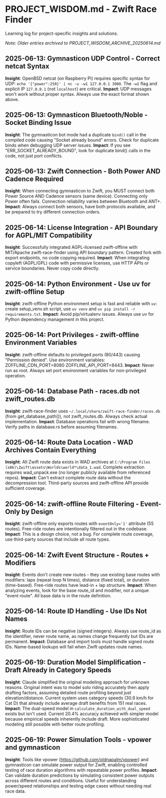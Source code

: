 # PROJECT_WISDOM.md - Zwift Race Finder

Learning log for project-specific insights and solutions.

*Note: Older entries archived to PROJECT_WISDOM_ARCHIVE_20250614.md*

## 2025-06-13: Gymnasticon UDP Control - Correct netcat Syntax
**Insight**: OpenBSD netcat (on Raspberry Pi) requires specific syntax for UDP: `echo '{"power":250}' | nc -u -w1 127.0.0.1 3000`. The `-w1` flag and explicit IP `127.0.0.1` (not `localhost`) are critical.
**Impact**: UDP messages won't work without proper syntax. Always use the exact format shown above.

## 2025-06-13: Gymnasticon Bluetooth/Noble - Socket Binding Issue
**Insight**: The gymnasticon bot mode had a duplicate `bind()` call in the compiled code causing "Socket already bound" errors. Check for duplicate binds when debugging UDP server issues.
**Impact**: If you see "ERR_SOCKET_ALREADY_BOUND", look for duplicate bind() calls in the code, not just port conflicts.

## 2025-06-13: Zwift Connection - Both Power AND Cadence Required
**Insight**: When connecting gymnasticon to Zwift, you MUST connect both Power Source AND Cadence sensors (same device). Connecting only Power often fails. Connection reliability varies between Bluetooth and ANT+.
**Impact**: Always connect both sensors, have both protocols available, and be prepared to try different connection orders.

## 2025-06-14: License Integration - API Boundary for AGPL/MIT Compatibility
**Insight**: Successfully integrated AGPL-licensed zwift-offline with MIT/Apache zwift-race-finder using API boundary pattern. Created fork with export endpoints, no code copying required.
**Impact**: When integrating copyleft (AGPL/GPL) code with permissive licenses, use HTTP APIs or service boundaries. Never copy code directly.

## 2025-06-14: Python Environment - Use uv for zwift-offline Setup
**Insight**: zwift-offline Python environment setup is fast and reliable with `uv`: create setup_venv.sh script, use `uv venv` and `uv pip install -r requirements.txt`.
**Impact**: Avoid pip/virtualenv issues. Always use uv for Python dependency management in this project.

## 2025-06-14: Port Privileges - zwift-offline Environment Variables
**Insight**: zwift-offline defaults to privileged ports (80/443) causing "Permission denied". Use environment variables: ZOFFLINE_CDN_PORT=8080 ZOFFLINE_API_PORT=8443.
**Impact**: Never run as root. Always set port environment variables for non-privileged operation.

## 2025-06-14: Database Path - races.db not zwift_routes.db
**Insight**: zwift-race-finder uses `~/.local/share/zwift-race-finder/races.db` (from get_database_path()), not zwift_routes.db. Always check actual implementation.
**Impact**: Database operations fail with wrong filename. Verify paths in database.rs before assuming filenames.

## 2025-06-14: Route Data Location - WAD Archives Contain Everything
**Insight**: All Zwift route data exists in WAD archives at `C:\Program Files (x86)\Zwift\assets\Worlds\world*\data_1.wad`. Complete extraction requires wad_unpack.exe (no longer publicly available from referenced repos).
**Impact**: Can't extract complete route data without the decompression tool. Third-party sources and zwift-offline API provide sufficient coverage.

## 2025-06-14: zwift-offline Route Filtering - Event-Only by Design
**Insight**: zwift-offline only exports routes with `eventOnly='1'` attribute (55 routes). Free-ride routes are intentionally filtered out in the codebase.
**Impact**: This is a design choice, not a bug. For complete route coverage, use third-party sources that include all route types.

## 2025-06-14: Zwift Event Structure - Routes + Modifiers
**Insight**: Events don't create new routes - they use existing base routes with modifiers: laps (repeat loop N times), distance (fixed total), or duration (time-based). Free-ride routes have lead-in + lap structure.
**Impact**: When analyzing events, look for the base route_id and modifier, not a unique "event route". All base data is in the route definition.

## 2025-06-14: Route ID Handling - Use IDs Not Names
**Insight**: Route IDs can be negative (signed integers). Always use route_id as the identifier, never route name, as names change frequently but IDs are permanent.
**Impact**: Database and import tools must handle signed route IDs. Name-based lookups will fail when Zwift updates route names.

## 2025-06-19: Duration Model Simplification - Draft Already in Category Speeds
**Insight**: Claude simplified the original modeling approach for unknown reasons. Original intent was to model solo riding accurately then apply drafting factors, assuming detailed route profiling beyond just elevation/distance. Current system uses category speeds (30.9 km/h for Cat D) that already include average draft benefits from 151 real races.
**Impact**: The dual-speed model in `calculate_duration_with_dual_speed` exists but isn't used. Current 20.4% accuracy achieved with simpler model because empirical speeds inherently include draft. More sophisticated modeling still possible with better route profiling.

## 2025-06-19: Power Simulation Tools - vpower and gymnasticon
**Insight**: Tools like vpower (https://github.com/oldnapalm/vpower) and gymnasticon can simulate power output for Zwift, enabling controlled testing of race duration algorithms with repeatable power profiles.
**Impact**: Can validate duration predictions by simulating consistent power outputs across different routes and conditions. Useful for understanding power/speed relationships and testing edge cases without needing real race data.